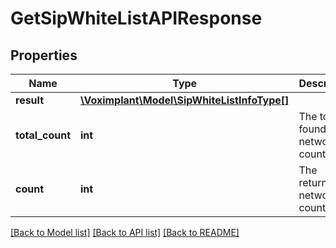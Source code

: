 # GetSipWhiteListAPIResponse

## Properties
Name | Type | Description | Notes
------------ | ------------- | ------------- | -------------
**result** | [**\Voximplant\Model\SipWhiteListInfoType[]**](SipWhiteListInfoType.md) |  | [optional] 
**total_count** | **int** | The total found networks count. | [optional] 
**count** | **int** | The returned networks count. | [optional] 

[[Back to Model list]](../README.md#documentation-for-models) [[Back to API list]](../README.md#documentation-for-api-endpoints) [[Back to README]](../README.md)


